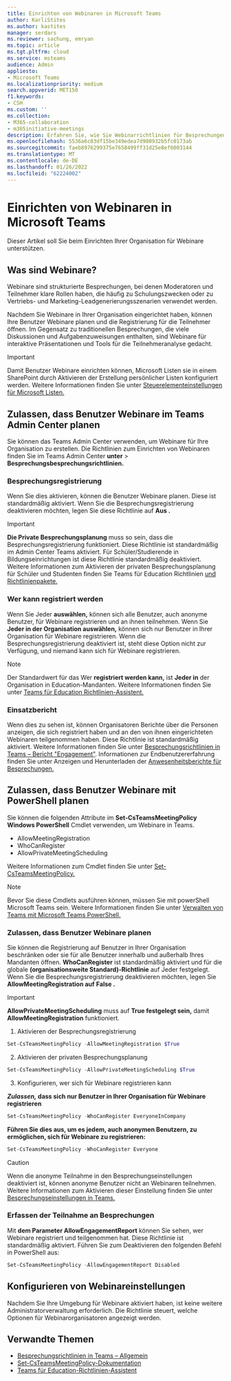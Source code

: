 ```yaml
---
title: Einrichten von Webinaren in Microsoft Teams
author: KarliStites
ms.author: kastites
manager: serdars
ms.reviewer: sachung, emryan
ms.topic: article
ms.tgt.pltfrm: cloud
ms.service: msteams
audience: Admin
appliesto:
- Microsoft Teams
ms.localizationpriority: medium
search.appverid: MET150
f1.keywords:
- CSH
ms.custom: ''
ms.collection:
- M365-collaboration
- m365initiative-meetings
description: Erfahren Sie, wie Sie Webinarrichtlinien für Besprechungen Teams verwalten.
ms.openlocfilehash: 5536a6c03df15be349edea7d980932b5fc0173ab
ms.sourcegitcommit: faeb8976299375e7658499ff31d25e8ef6003144
ms.translationtype: MT
ms.contentlocale: de-DE
ms.lasthandoff: 01/26/2022
ms.locfileid: "62224002"
---
```

# <a name="set-up-for-webinars-in-microsoft-teams"></a>Einrichten von Webinaren in Microsoft Teams

Dieser Artikel soll Sie beim Einrichten Ihrer Organisation für Webinare unterstützen.

## <a name="what-are-webinars"></a>Was sind Webinare?

Webinare sind strukturierte Besprechungen, bei denen Moderatoren und Teilnehmer klare Rollen haben, die häufig zu Schulungszwecken oder zu Vertriebs- und Marketing-Leadgenerierungsszenarien verwendet werden.

Nachdem Sie Webinare in Ihrer Organisation eingerichtet haben, können Ihre Benutzer Webinare planen und die Registrierung für die Teilnehmer öffnen. Im Gegensatz zu traditionellen Besprechungen, die viele Diskussionen und Aufgabenzuweisungen enthalten, sind Webinare für interaktive Präsentationen und Tools für die Teilnehmeranalyse gedacht.

> [!IMPORTANT]
> Damit Benutzer Webinare einrichten können, Microsoft Listen sie in einem SharePoint durch Aktivieren der Erstellung persönlicher Listen konfiguriert werden. Weitere Informationen finden Sie unter [Steuerelementeinstellungen für Microsoft Listen.](/sharepoint/control-lists)

## <a name="allow-users-to-schedule-webinars-in-the-teams-admin-center"></a>Zulassen, dass Benutzer Webinare im Teams Admin Center planen

Sie können das Teams Admin Center verwenden, um Webinare für Ihre Organisation zu erstellen. Die Richtlinien zum Einrichten von Webinaren finden Sie im Teams Admin Center **unter**  >  **Besprechungsbesprechungsrichtlinien.**

### <a name="meeting-registration"></a>Besprechungsregistrierung

Wenn Sie dies aktivieren, können die Benutzer Webinare planen. Diese ist standardmäßig aktiviert. Wenn Sie die Besprechungsregistrierung deaktivieren möchten, legen Sie diese Richtlinie auf **Aus .**

> [!IMPORTANT]
> **Die Private Besprechungsplanung** muss so sein, dass die Besprechungsregistrierung funktioniert. Diese Richtlinie ist standardmäßig im Admin Center Teams aktiviert. Für Schüler/Studierende in Bildungseinrichtungen ist diese Richtlinie standardmäßig deaktiviert. Weitere Informationen zum Aktivieren der privaten Besprechungsplanung für Schüler und Studenten finden Sie Teams für Education Richtlinien [und Richtlinienpakete.](policy-packages-edu.md)

### <a name="who-can-register"></a>Wer kann registriert werden

Wenn Sie Jeder **auswählen,** können sich alle Benutzer, auch anonyme Benutzer, für Webinare registrieren und an ihnen teilnehmen. Wenn Sie **Jeder in der Organisation auswählen,** können sich nur Benutzer in Ihrer Organisation für Webinare registrieren. Wenn die Besprechungsregistrierung deaktiviert ist, steht diese Option nicht zur Verfügung, und niemand kann sich für Webinare registrieren.

> [!NOTE]
> Der Standardwert für das Wer **registriert werden kann,** ist **Jeder in** der Organisation in Education-Mandanten. Weitere Informationen finden Sie unter [Teams für Education Richtlinien-Assistent.](easy-policy-setup-edu.md)

### <a name="engagement-report"></a>Einsatzbericht

Wenn dies zu sehen ist, können Organisatoren Berichte über die Personen anzeigen, die sich registriert haben und an den von ihnen eingerichteten Webinaren teilgenommen haben. Diese Richtlinie ist standardmäßig aktiviert. Weitere Informationen finden Sie unter [Besprechungsrichtlinien in Teams – Bericht "Engagement"](meeting-policies-in-teams-general.md#engagement-report). Informationen zur Endbenutzererfahrung finden Sie unter Anzeigen und Herunterladen der [Anwesenheitsberichte für Besprechungen.](https://support.microsoft.com/office/view-and-download-meeting-attendance-reports-in-teams-ae7cf170-530c-47d3-84c1-3aedac74d310?ui=en-US&#x26;rs=en-US&#x26;ad=US)

## <a name="allow-users-to-schedule-webinars-using-powershell"></a>Zulassen, dass Benutzer Webinare mit PowerShell planen

Sie können die folgenden Attribute im **Set-CsTeamsMeetingPolicy Windows PowerShell** Cmdlet verwenden, um Webinare in Teams.

- AllowMeetingRegistration
- WhoCanRegister
- AllowPrivateMeetingScheduling

Weitere Informationen zum Cmdlet finden Sie unter [Set-CsTeamsMeetingPolicy.](/powershell/module/skype/set-csteamsmeetingpolicy)

> [!NOTE]
> Bevor Sie diese Cmdlets ausführen können, müssen Sie mit powerShell Microsoft Teams sein. Weitere Informationen finden Sie unter [Verwalten von Teams mit Microsoft Teams PowerShell.](/microsoftteams/teams-powershell-managing-teams)

### <a name="allow-users-to-schedule-webinars"></a>Zulassen, dass Benutzer Webinare planen

Sie können die Registrierung auf Benutzer in Ihrer Organisation beschränken oder sie für alle Benutzer innerhalb und außerhalb Ihres Mandanten öffnen. **WhoCanRegister** ist standardmäßig aktiviert und  für die globale **(organisationsweite Standard)-Richtlinie** auf Jeder festgelegt. Wenn Sie die Besprechungsregistrierung deaktivieren möchten, legen Sie **AllowMeetingRegistration auf** **False .**

> [!IMPORTANT]
> **AllowPrivateMeetingScheduling** muss auf **True festgelegt sein,** damit **AllowMeetingRegistration** funktioniert.

1. Aktivieren der Besprechungsregistrierung

```powershell
Set-CsTeamsMeetingPolicy -AllowMeetingRegistration $True
```

2. Aktivieren der privaten Besprechungsplanung

```powershell
Set-CsTeamsMeetingPolicy -AllowPrivateMeetingScheduling $True
```

3. Konfigurieren, wer sich für Webinare registrieren kann

***Zulassen,* dass sich nur Benutzer in Ihrer Organisation für Webinare registrieren**

```powershell
Set-CsTeamsMeetingPolicy -WhoCanRegister EveryoneInCompany
```

**Führen Sie dies aus, um es jedem, auch anonymen Benutzern, zu ermöglichen, sich für Webinare zu registrieren:**

```powershell
Set-CsTeamsMeetingPolicy -WhoCanRegister Everyone
```

> [!CAUTION]
> Wenn die anonyme Teilnahme in den Besprechungseinstellungen deaktiviert ist, können anonyme Benutzer nicht an Webinaren teilnehmen. Weitere Informationen zum Aktivieren dieser Einstellung finden Sie unter [Besprechungseinstellungen in Teams.](meeting-settings-in-teams.md)

### <a name="collect-meeting-attendance"></a>Erfassen der Teilnahme an Besprechungen

Mit **dem Parameter AllowEngagementReport** können Sie sehen, wer Webinare registriert und teilgenommen hat. Diese Richtlinie ist standardmäßig aktiviert. Führen Sie zum Deaktivieren den folgenden Befehl in PowerShell aus:

```powershell
Set-CsTeamsMeetingPolicy -AllowEngagementReport Disabled
```

## <a name="configure-webinar-settings"></a>Konfigurieren von Webinareinstellungen

Nachdem Sie Ihre Umgebung für Webinare aktiviert haben, ist keine weitere Administratorverwaltung erforderlich. Die Richtlinie steuert, welche Optionen für Webinarorganisatoren angezeigt werden.

## <a name="related-topics"></a>Verwandte Themen

- [Besprechungsrichtlinien in Teams – Allgemein](meeting-policies-in-teams-general.md)
- [Set-CsTeamsMeetingPolicy-Dokumentation](/powershell/module/skype/set-csteamsmeetingpolicy)
- [Teams für Education-Richtlinien-Assistent](easy-policy-setup-edu.md)
